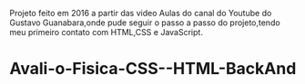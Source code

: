 Projeto feito em 2016 a partir das video Aulas do canal do Youtube do Gustavo Guanabara,onde pude seguir o passo a passo do projeto,tendo meu primeiro contato com HTML,CSS e JavaScript.
# Avali-o-Fisica-CSS--HTML-BackAnd
